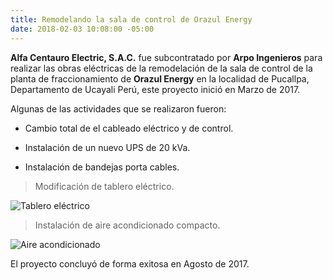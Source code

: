 ```yaml
---
title: Remodelando la sala de control de Orazul Energy
date: 2018-02-03 10:08:00 -05:00
---
```


**Alfa Centauro Electric, S.A.C.** fue subcontratado por **Arpo Ingenieros** para realizar las obras eléctricas de la remodelación de la sala de control de la planta de fraccionamiento de **Orazul Energy** en la localidad de Pucallpa, Departamento de Ucayali Perú, este proyecto inició en Marzo de 2017.

Algunas de las actividades que se realizaron fueron:

* Cambio total de el cableado eléctrico y de control.

* Instalación de un nuevo UPS de 20 kVa.

* Instalación de bandejas porta cables.

> Modificación de tablero eléctrico.

![Tablero eléctrico](/uploads/IMG_20170210_100351.jpg|width=100)

> Instalación de aire acondicionado compacto.

![Aire acondicionado](/uploads/IMG_20170210_100429.jpg|width=100)

El proyecto concluyó de forma exitosa en Agosto de 2017.